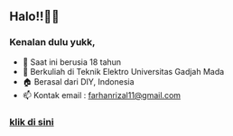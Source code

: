 ## Halo!!👋👋
### Kenalan dulu yukk,

- 📆 Saat ini berusia 18 tahun
- 📖 Berkuliah di Teknik Elektro Universitas Gadjah Mada
- 🏠 Berasal dari DIY, Indonesia
- 📫 Kontak email : farhanrizal11@gmail.com

### [klik di sini](https://www.youtube.com/watch?v=a3Z7zEc7AXQ)
